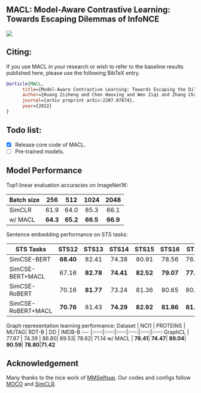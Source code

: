 ## MACL: Model-Aware Contrastive Learning: Towards Escaping Dilemmas of InfoNCE

![](figure/fig1.jpeg)

## Citing:
If you use MACL in your research or wish to refer to the baseline results published here, please use the following BibTeX entry.

```BibTeX
@article{MACL,
      title={Model-Aware Contrastive Learning: Towards Escaping the Dilemmas},
      author={Huang Zizheng and Chen Haoxing and Wen Ziqi and Zhang Chao and Li Huaxiong and Wang Bo and Chen Chunlin},
      journal={arXiv preprint arXiv:2207.07874},
      year={2022}
}
```


## Todo list:
- [x] Release core code of MACL.
- [ ] Pre-trained models.

## Model Performance
Top1 linear evaluation accuracies on ImageNet1K:

Batch size | 256 | 512 | 1024 | 2048
--- |:---:|:---:|:---:|:---:
SimCLR | 61.9 | 64.0 | 65.3 | 66.1 
w/ MACL |  **64.3**| **65.2** | **66.5** | **66.9**

Sentence embedding performance on STS tasks:

STS Tasks | STS12| STS13 | STS14 | STS15 | STS16 | STSB  | SICKR | Avg. 
--- |:---:|:---:|:---:|:---:|:---:|:---:|:---:|:---:
SimCSE-BERT | **68.40** | 82.41  | 74.38  | 80.91  | 78.56  |76.85  | 72.23  | 76.25  
SimCSE-BERT+MACL | 67.16 | **82.78** | **74.41**| **82.52**| **79.07**| **77.69**| **73.00**| **76.66**
SimCSE-RoBERT | 70.16  | **81.77** | 73.24  | 81.36 | 80.65 | 80.22 | 68.56 | 76.57 
SimCSE-RoBERT+MACL|**70.76** | 81.43  |**74.29** |**82.92** |**81.86** |**81.17** |**70.70**|**77.59**

Graph representation learning performance:
Dataset | NCI1  | PROTEINS | MUTAG| RDT-B | DD | IMDB-B
--- |:---:|:---:|:---:|:---:|:---:|:---:
GraphCL | 77.87 | 74.39 | 86.80| 89.53| 78.62| 71.14
w/ MACL | **78.41**| **74.47**| **89.04**| **90.59**| **78.80**|**71.42**



## Acknowledgement
Many thanks to the nice work of [MMSelfsup](https://github.com/open-mmlab/mmselfsup). Our codes and configs follow [MOCO](https://github.com/facebookresearch/moco) and [SimCLR](https://github.com/google-research/simclr).
